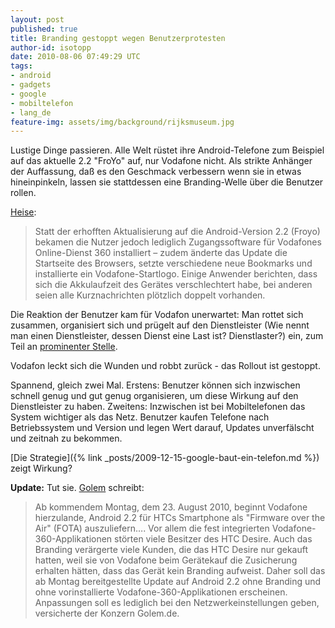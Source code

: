 ```yaml
---
layout: post
published: true
title: Branding gestoppt wegen Benutzerprotesten
author-id: isotopp
date: 2010-08-06 07:49:29 UTC
tags:
- android
- gadgets
- google
- mobiltelefon
- lang_de
feature-img: assets/img/background/rijksmuseum.jpg
---
```

Lustige Dinge passieren. Alle Welt rüstet ihre Android-Telefone zum Beispiel
auf das aktuelle 2.2 "FroYo" auf, nur Vodafone nicht. Als strikte Anhänger
der Auffassung, daß es den Geschmack verbessern wenn sie in etwas
hineinpinkeln, lassen sie stattdessen eine Branding-Welle über die Benutzer
rollen.

[Heise](http://www.heise.de/newsticker/meldung/HTC-Desire-Vodafone-Branding-durch-die-Hintertuer-1051598.html):

> Statt der erhofften Aktualisierung auf die Android-Version 2.2 (Froyo)
> bekamen die Nutzer jedoch lediglich Zugangssoftware für Vodafones
> Online-Dienst 360 installiert – zudem änderte das Update die Startseite
> des Browsers, setzte verschiedene neue Bookmarks und installierte ein
> Vodafone-Startlogo. Einige Anwender berichten, dass sich die Akkulaufzeit
> des Gerätes verschlechtert habe, bei anderen seien alle Kurznachrichten
> plötzlich doppelt vorhanden.

Die Reaktion der Benutzer kam für Vodafon unerwartet: Man rottet sich
zusammen, organisiert sich und prügelt auf den Dienstleister (Wie nennt man
einen Dienstleister, dessen Dienst eine Last ist? Dienstlaster?) ein, zum
Teil an
[prominenter Stelle](http://www.facebook.com/vodafoneDE?v=wall).

Vodafon leckt sich die Wunden und robbt zurück - das Rollout ist gestoppt.

Spannend, gleich zwei Mal. Erstens: Benutzer können sich inzwischen schnell
genug und gut genug organisieren, um diese Wirkung auf den Dienstleister zu
haben. Zweitens: Inzwischen ist bei Mobiltelefonen das System wichtiger als
das Netz. Benutzer kaufen Telefone nach Betriebssystem und Version und legen
Wert darauf, Updates unverfälscht und zeitnah zu bekommen.

[Die Strategie]({% link _posts/2009-12-15-google-baut-ein-telefon.md %})
zeigt Wirkung?

**Update:** Tut sie. [Golem](http://www.golem.de/1008/77377.html) schreibt: 

> Ab kommendem Montag, dem 23. August 2010, beginnt Vodafone hierzulande,
> Android 2.2 für HTCs Smartphone als "Firmware over the Air" (FOTA)
> auszuliefern…. Vor allem die fest integrierten Vodafone-360-Applikationen
> störten viele Besitzer des HTC Desire. Auch das Branding verärgerte viele
> Kunden, die das HTC Desire nur gekauft hatten, weil sie von Vodafone beim
> Gerätekauf die Zusicherung erhalten hätten, dass das Gerät kein Branding
> aufweist. Daher soll das ab Montag bereitgestellte Update auf Android 2.2
> ohne Branding und ohne vorinstallierte Vodafone-360-Applikationen
> erscheinen. Anpassungen soll es lediglich bei den Netzwerkeinstellungen
> geben, versicherte der Konzern Golem.de.

